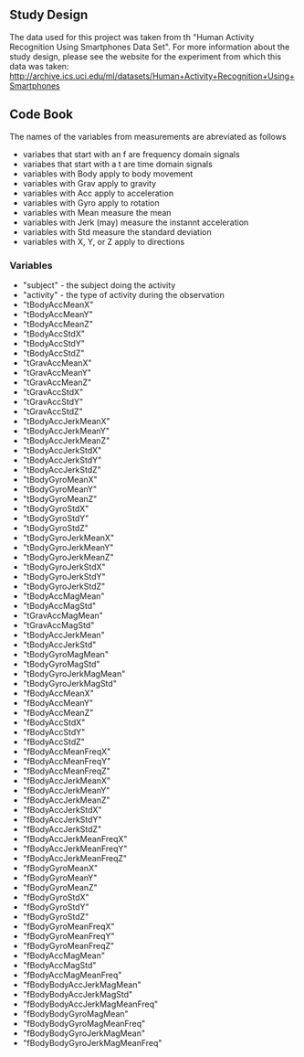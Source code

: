 ## Study Design

The data used for this project was taken from th "Human Activity Recognition Using Smartphones Data Set".  For more information about the study design, please see the website for the experiment from which this data was taken: http://archive.ics.uci.edu/ml/datasets/Human+Activity+Recognition+Using+Smartphones

## Code Book
The names of the variables from measurements are abreviated as follows
* variabes that start with an f are frequency domain signals
* variabes that start with a t are time domain signals
* variables with Body apply to body movement
* variables with Grav apply to gravity
* variables with Acc apply to acceleration
* variables with Gyro apply to rotation
* variables with Mean measure the mean
* variables with Jerk (may) measure the instannt acceleration
* variables with Std measure the standard deviation
* variables with X, Y, or Z apply to directions

### Variables
* "subject" - the subject doing the activity
* "activity" - the type of activity during the observation
* "tBodyAccMeanX"
* "tBodyAccMeanY"
* "tBodyAccMeanZ"
* "tBodyAccStdX"
* "tBodyAccStdY"
* "tBodyAccStdZ"
* "tGravAccMeanX"
* "tGravAccMeanY"
* "tGravAccMeanZ"
* "tGravAccStdX"
* "tGravAccStdY"
* "tGravAccStdZ"
* "tBodyAccJerkMeanX"
* "tBodyAccJerkMeanY"
* "tBodyAccJerkMeanZ"
* "tBodyAccJerkStdX"
* "tBodyAccJerkStdY"
* "tBodyAccJerkStdZ"
* "tBodyGyroMeanX"
* "tBodyGyroMeanY"
* "tBodyGyroMeanZ"
* "tBodyGyroStdX"
* "tBodyGyroStdY"
* "tBodyGyroStdZ"
* "tBodyGyroJerkMeanX"
* "tBodyGyroJerkMeanY"
* "tBodyGyroJerkMeanZ"
* "tBodyGyroJerkStdX"
* "tBodyGyroJerkStdY"
* "tBodyGyroJerkStdZ"
* "tBodyAccMagMean"
* "tBodyAccMagStd"
* "tGravAccMagMean"
* "tGravAccMagStd"
* "tBodyAccJerkMean"
* "tBodyAccJerkStd"
* "tBodyGyroMagMean"
* "tBodyGyroMagStd"
* "tBodyGyroJerkMagMean"
* "tBodyGyroJerkMagStd"
* "fBodyAccMeanX"
* "fBodyAccMeanY"
* "fBodyAccMeanZ"
* "fBodyAccStdX"
* "fBodyAccStdY"
* "fBodyAccStdZ"
* "fBodyAccMeanFreqX"
* "fBodyAccMeanFreqY"
* "fBodyAccMeanFreqZ"
* "fBodyAccJerkMeanX"
* "fBodyAccJerkMeanY"
* "fBodyAccJerkMeanZ"
* "fBodyAccJerkStdX"
* "fBodyAccJerkStdY"
* "fBodyAccJerkStdZ"
* "fBodyAccJerkMeanFreqX"
* "fBodyAccJerkMeanFreqY"
* "fBodyAccJerkMeanFreqZ"
* "fBodyGyroMeanX"
* "fBodyGyroMeanY"
* "fBodyGyroMeanZ"
* "fBodyGyroStdX"
* "fBodyGyroStdY"
* "fBodyGyroStdZ"
* "fBodyGyroMeanFreqX"
* "fBodyGyroMeanFreqY"
* "fBodyGyroMeanFreqZ"
* "fBodyAccMagMean"
* "fBodyAccMagStd"
* "fBodyAccMagMeanFreq"
* "fBodyBodyAccJerkMagMean"
* "fBodyBodyAccJerkMagStd"
* "fBodyBodyAccJerkMagMeanFreq"
* "fBodyBodyGyroMagMean"
* "fBodyBodyGyroMagMeanFreq"
* "fBodyBodyGyroJerkMagMean"
* "fBodyBodyGyroJerkMagMeanFreq"
